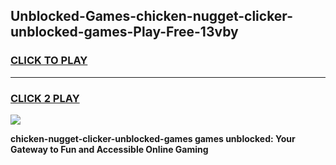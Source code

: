 
## Unblocked-Games-chicken-nugget-clicker-unblocked-games-Play-Free-13vby
<h3>
<a href="https://premium76.site?title=chicken-nugget-clicker-unblocked-games&ref=20M">CLICK TO PLAY</a></h3>
<hr>

<h3>
<a href="https://premium76.site?title=chicken-nugget-clicker-unblocked-games&ref=20M">CLICK 2 PLAY</a>
  
</h3>

<a href="https://premium76.site?title=chicken-nugget-clicker-unblocked-games&ref=19M"><img src="https://clearcache.store/games.png"></a>


**chicken-nugget-clicker-unblocked-games games unblocked: Your Gateway to Fun and Accessible Online Gaming**
